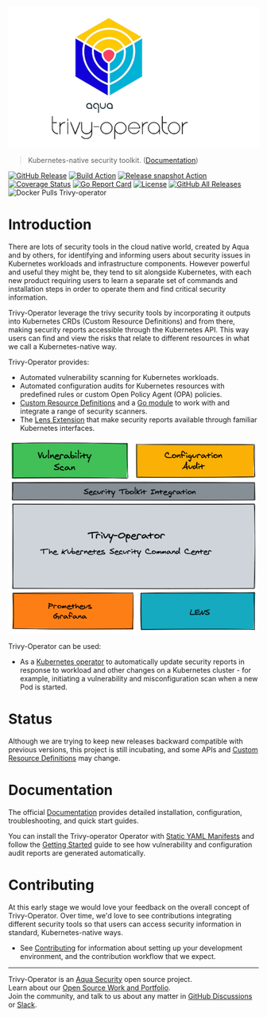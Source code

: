 ![Trivy-operator logo](docs/images/trivy-operator-logo.png)

> Kubernetes-native security toolkit. ([Documentation](https://aquasecurity.github.io/trivy/latest/docs/kubernetes/operator/))

[![GitHub Release][release-img]][release]
[![Build Action][action-build-img]][action-build]
[![Release snapshot Action][action-release-snapshot-img]][action-release-snapshot]
[![Coverage Status][cov-img]][cov]
[![Go Report Card][report-card-img]][report-card]
[![License][license-img]][license]
[![GitHub All Releases][github-all-releases-img]][release]
![Docker Pulls Trivy-operator][docker-pulls-trivy-operator]

# Introduction

There are lots of security tools in the cloud native world, created by Aqua and by others, for identifying and informing
users about security issues in Kubernetes workloads and infrastructure components. However powerful and useful they
might be, they tend to sit alongside Kubernetes, with each new product requiring users to learn a separate set of
commands and installation steps in order to operate them and find critical security information.

Trivy-Operator leverage the trivy security tools by incorporating it outputs into Kubernetes CRDs
(Custom Resource Definitions) and from there, making security reports accessible through the Kubernetes API. This way
users can find and view the risks that relate to different resources in what we call a Kubernetes-native way.

Trivy-Operator provides:

- Automated vulnerability scanning for Kubernetes workloads.
- Automated configuration audits for Kubernetes resources with predefined rules or custom Open Policy Agent (OPA) policies.
- [Custom Resource Definitions] and a [Go module] to work with and integrate a range of security scanners.
- The [Lens Extension] that make security reports available through familiar Kubernetes interfaces.

<p align="center">
<img src="docs/images/trivy-operator-overview.png" alt="Trivy-operator Overview"/>
</p>

Trivy-Operator can be used:

- As a [Kubernetes operator] to automatically update security reports in response to workload and other changes on a
  Kubernetes cluster - for example, initiating a vulnerability and misconfiguration scan when a new Pod is started.

# Status

Although we are trying to keep new releases backward compatible with previous versions, this project is still incubating,
and some APIs and [Custom Resource Definitions] may change.

# Documentation

The official [Documentation] provides detailed installation, configuration, troubleshooting, and quick start guides.

You can install the Trivy-operator Operator with [Static YAML Manifests] and follow the [Getting Started][getting-started-operator]
guide to see how vulnerability and configuration audit reports are generated automatically.


# Contributing

At this early stage we would love your feedback on the overall concept of Trivy-Operator. Over time, we'd love to see
contributions integrating different security tools so that users can access security information in standard,
Kubernetes-native ways.

* See [Contributing] for information about setting up your development environment, and the contribution workflow that
  we expect.

---
Trivy-Operator is an [Aqua Security](https://aquasec.com) open source project.  
Learn about our [Open Source Work and Portfolio].  
Join the community, and talk to us about any matter in [GitHub Discussions] or [Slack].

[release-img]: https://img.shields.io/github/release/aquasecurity/trivy-operator.svg?logo=github
[release]: https://github.com/aquasecurity/trivy-operator/releases
[action-build-img]: https://github.com/aquasecurity/trivy-operator/actions/workflows/build.yaml/badge.svg
[action-build]: https://github.com/aquasecurity/trivy-operator/actions/workflows/build.yaml
[action-release-snapshot-img]: https://github.com/aquasecurity/trivy-operator/actions/workflows/release-snapshot.yaml/badge.svg
[action-release-snapshot]: https://github.com/aquasecurity/trivy-operator/actions/workflows/release-snapshot.yaml
[cov-img]: https://codecov.io/github/aquasecurity/trivy-operator/branch/main/graph/badge.svg
[cov]: https://codecov.io/github/aquasecurity/trivy-operator
[report-card-img]: https://goreportcard.com/badge/github.com/aquasecurity/trivy-operator
[report-card]: https://goreportcard.com/report/github.com/aquasecurity/trivy-operator
[license-img]: https://img.shields.io/github/license/aquasecurity/trivy-operator.svg
[license]: https://github.com/aquasecurity/trivy-operator/blob/main/LICENSE
[github-all-releases-img]: https://img.shields.io/github/downloads/aquasecurity/trivy-operator/total?logo=github
[docker-pulls-trivy-operator]: https://img.shields.io/docker/pulls/aquasec/trivy-operator?logo=docker&label=docker%20pulls%20%2F%20trivy%20operator
[Contributing]: CONTRIBUTING.md
[GitHub Discussions]: https://github.com/aquasecurity/trivy-operator/discussions
[Slack]: https://slack.aquasec.com/
[Open Source Work and Portfolio]: https://www.aquasec.com/products/open-source-projects/

[Custom Resource Definitions]: https://github.com/aquasecurity/trivy-operator/tree/main/deploy/crd
[Go module]: https://pkg.go.dev/github.com/aquasecurity/trivy-operator/pkg
[Documentation]: https://aquasecurity.github.io/trivy-operator/latest
[Static YAML Manifests]: https://aquasecurity.github.io/trivy/latest/docs/kubernetes/operator/installation/kubectl/
[getting-started-operator]: https://aquasecurity.github.io/trivy/latest/docs/kubernetes/operator/getting-started/
[Kubernetes operator]: https://aquasecurity.github.io/trivy/latest/docs/kubernetes/operator/

[Lens Extension]: https://github.com/aquasecurity/trivy-operator-lens-extension
[kubectl]: https://kubernetes.io/docs/reference/kubectl
